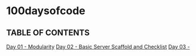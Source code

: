 # 100daysofcode

## TABLE OF CONTENTS
[Day 01 - Modularity](https://github.com/jennerdulce/100daysofcode/tree/main/day01)
[Day 02 - Basic Server Scaffold and Checklist](https://github.com/jennerdulce/100daysofcode/tree/main/day02)
[Day 03 - ](https://github.com/jennerdulce/100daysofcode/tree/main/day01)
